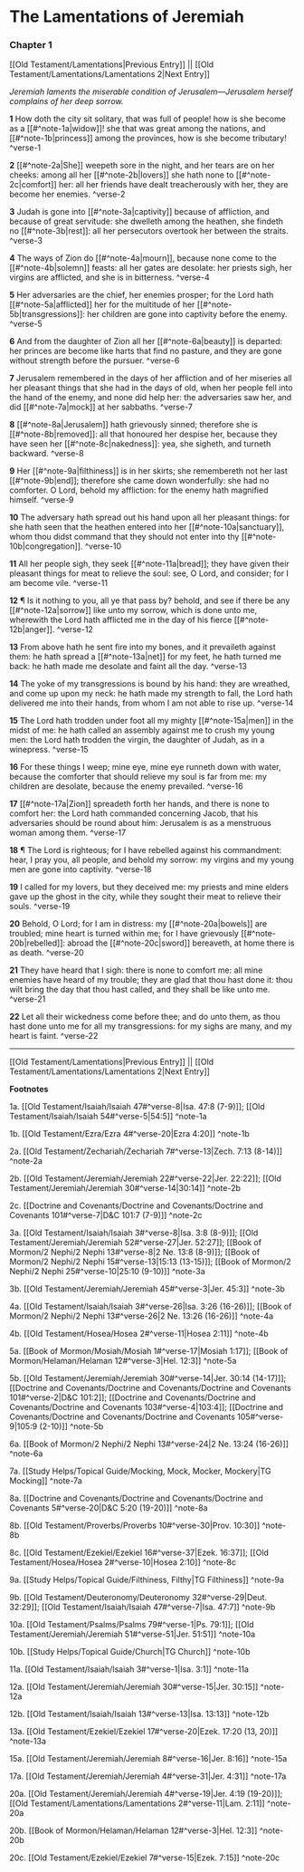 # The Lamentations of Jeremiah

### Chapter 1

[[Old Testament/Lamentations|Previous Entry]]  ||  [[Old Testament/Lamentations/Lamentations 2|Next Entry]]

*Jeremiah laments the miserable condition of Jerusalem—Jerusalem herself complains of her deep sorrow.*

**1**  How doth the city sit solitary, that was full of people! how is she become as a [[#^note-1a|widow]]! she that was great among the nations, and [[#^note-1b|princess]] among the provinces, how is she become tributary! ^verse-1

**2**  [[#^note-2a|She]] weepeth sore in the night, and her tears are on her cheeks: among all her [[#^note-2b|lovers]] she hath none to [[#^note-2c|comfort]] her: all her friends have dealt treacherously with her, they are become her enemies. ^verse-2

**3**  Judah is gone into [[#^note-3a|captivity]] because of affliction, and because of great servitude: she dwelleth among the heathen, she findeth no [[#^note-3b|rest]]: all her persecutors overtook her between the straits. ^verse-3

**4**  The ways of Zion do [[#^note-4a|mourn]], because none come to the [[#^note-4b|solemn]] feasts: all her gates are desolate: her priests sigh, her virgins are afflicted, and she is in bitterness. ^verse-4

**5**  Her adversaries are the chief, her enemies prosper; for the Lord hath [[#^note-5a|afflicted]] her for the multitude of her [[#^note-5b|transgressions]]: her children are gone into captivity before the enemy. ^verse-5

**6**  And from the daughter of Zion all her [[#^note-6a|beauty]] is departed: her princes are become like harts that find no pasture, and they are gone without strength before the pursuer. ^verse-6

**7**  Jerusalem remembered in the days of her affliction and of her miseries all her pleasant things that she had in the days of old, when her people fell into the hand of the enemy, and none did help her: the adversaries saw her, and did [[#^note-7a|mock]] at her sabbaths. ^verse-7

**8**  [[#^note-8a|Jerusalem]] hath grievously sinned; therefore she is [[#^note-8b|removed]]: all that honoured her despise her, because they have seen her [[#^note-8c|nakedness]]: yea, she sigheth, and turneth backward. ^verse-8

**9**  Her [[#^note-9a|filthiness]] is in her skirts; she remembereth not her last [[#^note-9b|end]]; therefore she came down wonderfully: she had no comforter. O Lord, behold my affliction: for the enemy hath magnified himself. ^verse-9

**10**  The adversary hath spread out his hand upon all her pleasant things: for she hath seen that the heathen entered into her [[#^note-10a|sanctuary]], whom thou didst command that they should not enter into thy [[#^note-10b|congregation]]. ^verse-10

**11**  All her people sigh, they seek [[#^note-11a|bread]]; they have given their pleasant things for meat to relieve the soul: see, O Lord, and consider; for I am become vile. ^verse-11

**12**  ¶ Is it nothing to you, all ye that pass by? behold, and see if there be any [[#^note-12a|sorrow]] like unto my sorrow, which is done unto me, wherewith the Lord hath afflicted me in the day of his fierce [[#^note-12b|anger]]. ^verse-12

**13**  From above hath he sent fire into my bones, and it prevaileth against them: he hath spread a [[#^note-13a|net]] for my feet, he hath turned me back: he hath made me desolate and faint all the day. ^verse-13

**14**  The yoke of my transgressions is bound by his hand: they are wreathed, and come up upon my neck: he hath made my strength to fall, the Lord hath delivered me into their hands, from whom I am not able to rise up. ^verse-14

**15**  The Lord hath trodden under foot all my mighty [[#^note-15a|men]] in the midst of me: he hath called an assembly against me to crush my young men: the Lord hath trodden the virgin, the daughter of Judah, as in a winepress. ^verse-15

**16**  For these things I weep; mine eye, mine eye runneth down with water, because the comforter that should relieve my soul is far from me: my children are desolate, because the enemy prevailed. ^verse-16

**17**  [[#^note-17a|Zion]] spreadeth forth her hands, and there is none to comfort her: the Lord hath commanded concerning Jacob, that his adversaries should be round about him: Jerusalem is as a menstruous woman among them. ^verse-17

**18**  ¶ The Lord is righteous; for I have rebelled against his commandment: hear, I pray you, all people, and behold my sorrow: my virgins and my young men are gone into captivity. ^verse-18

**19**  I called for my lovers, but they deceived me: my priests and mine elders gave up the ghost in the city, while they sought their meat to relieve their souls. ^verse-19

**20**  Behold, O Lord; for I am in distress: my [[#^note-20a|bowels]] are troubled; mine heart is turned within me; for I have grievously [[#^note-20b|rebelled]]: abroad the [[#^note-20c|sword]] bereaveth, at home there is as death. ^verse-20

**21**  They have heard that I sigh: there is none to comfort me: all mine enemies have heard of my trouble; they are glad that thou hast done it: thou wilt bring the day that thou hast called, and they shall be like unto me. ^verse-21

**22**  Let all their wickedness come before thee; and do unto them, as thou hast done unto me for all my transgressions: for my sighs are many, and my heart is faint. ^verse-22


---
[[Old Testament/Lamentations|Previous Entry]]  ||  [[Old Testament/Lamentations/Lamentations 2|Next Entry]]


**Footnotes**


1a. [[Old Testament/Isaiah/Isaiah 47#^verse-8|Isa. 47:8 (7-9)]]; [[Old Testament/Isaiah/Isaiah 54#^verse-5|54:5]] ^note-1a

1b. [[Old Testament/Ezra/Ezra 4#^verse-20|Ezra 4:20]] ^note-1b

2a. [[Old Testament/Zechariah/Zechariah 7#^verse-13|Zech. 7:13 (8-14)]] ^note-2a

2b. [[Old Testament/Jeremiah/Jeremiah 22#^verse-22|Jer. 22:22]]; [[Old Testament/Jeremiah/Jeremiah 30#^verse-14|30:14]] ^note-2b

2c. [[Doctrine and Covenants/Doctrine and Covenants/Doctrine and Covenants 101#^verse-7|D&C 101:7 (7-9)]] ^note-2c

3a. [[Old Testament/Isaiah/Isaiah 3#^verse-8|Isa. 3:8 (8-9)]]; [[Old Testament/Jeremiah/Jeremiah 52#^verse-27|Jer. 52:27]]; [[Book of Mormon/2 Nephi/2 Nephi 13#^verse-8|2 Ne. 13:8 (8-9)]]; [[Book of Mormon/2 Nephi/2 Nephi 15#^verse-13|15:13 (13-15)]]; [[Book of Mormon/2 Nephi/2 Nephi 25#^verse-10|25:10 (9-10)]] ^note-3a

3b. [[Old Testament/Jeremiah/Jeremiah 45#^verse-3|Jer. 45:3]] ^note-3b

4a. [[Old Testament/Isaiah/Isaiah 3#^verse-26|Isa. 3:26 (16-26)]]; [[Book of Mormon/2 Nephi/2 Nephi 13#^verse-26|2 Ne. 13:26 (16-26)]] ^note-4a

4b. [[Old Testament/Hosea/Hosea 2#^verse-11|Hosea 2:11]] ^note-4b

5a. [[Book of Mormon/Mosiah/Mosiah 1#^verse-17|Mosiah 1:17]]; [[Book of Mormon/Helaman/Helaman 12#^verse-3|Hel. 12:3]] ^note-5a

5b. [[Old Testament/Jeremiah/Jeremiah 30#^verse-14|Jer. 30:14 (14-17)]]; [[Doctrine and Covenants/Doctrine and Covenants/Doctrine and Covenants 101#^verse-2|D&C 101:2]]; [[Doctrine and Covenants/Doctrine and Covenants/Doctrine and Covenants 103#^verse-4|103:4]]; [[Doctrine and Covenants/Doctrine and Covenants/Doctrine and Covenants 105#^verse-9|105:9 (2-10)]] ^note-5b

6a. [[Book of Mormon/2 Nephi/2 Nephi 13#^verse-24|2 Ne. 13:24 (16-26)]] ^note-6a

7a. [[Study Helps/Topical Guide/Mocking, Mock, Mocker, Mockery|TG Mocking]] ^note-7a

8a. [[Doctrine and Covenants/Doctrine and Covenants/Doctrine and Covenants 5#^verse-20|D&C 5:20 (19-20)]] ^note-8a

8b. [[Old Testament/Proverbs/Proverbs 10#^verse-30|Prov. 10:30]] ^note-8b

8c. [[Old Testament/Ezekiel/Ezekiel 16#^verse-37|Ezek. 16:37]]; [[Old Testament/Hosea/Hosea 2#^verse-10|Hosea 2:10]] ^note-8c

9a. [[Study Helps/Topical Guide/Filthiness, Filthy|TG Filthiness]] ^note-9a

9b. [[Old Testament/Deuteronomy/Deuteronomy 32#^verse-29|Deut. 32:29]]; [[Old Testament/Isaiah/Isaiah 47#^verse-7|Isa. 47:7]] ^note-9b

10a. [[Old Testament/Psalms/Psalms 79#^verse-1|Ps. 79:1]]; [[Old Testament/Jeremiah/Jeremiah 51#^verse-51|Jer. 51:51]] ^note-10a

10b. [[Study Helps/Topical Guide/Church|TG Church]] ^note-10b

11a. [[Old Testament/Isaiah/Isaiah 3#^verse-1|Isa. 3:1]] ^note-11a

12a. [[Old Testament/Jeremiah/Jeremiah 30#^verse-15|Jer. 30:15]] ^note-12a

12b. [[Old Testament/Isaiah/Isaiah 13#^verse-13|Isa. 13:13]] ^note-12b

13a. [[Old Testament/Ezekiel/Ezekiel 17#^verse-20|Ezek. 17:20 (13, 20)]] ^note-13a

15a. [[Old Testament/Jeremiah/Jeremiah 8#^verse-16|Jer. 8:16]] ^note-15a

17a. [[Old Testament/Jeremiah/Jeremiah 4#^verse-31|Jer. 4:31]] ^note-17a

20a. [[Old Testament/Jeremiah/Jeremiah 4#^verse-19|Jer. 4:19 (19-20)]]; [[Old Testament/Lamentations/Lamentations 2#^verse-11|Lam. 2:11]] ^note-20a

20b. [[Book of Mormon/Helaman/Helaman 12#^verse-3|Hel. 12:3]] ^note-20b

20c. [[Old Testament/Ezekiel/Ezekiel 7#^verse-15|Ezek. 7:15]] ^note-20c
